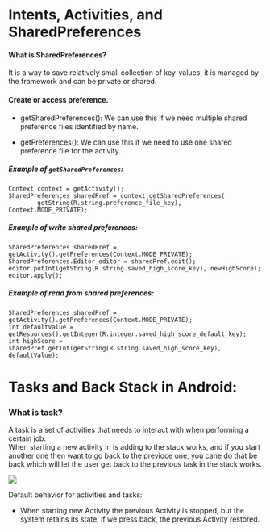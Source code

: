 # Intents, Activities, and SharedPreferences

#### What is SharedPreferences?
It is a way to save relatively small collection of key-values, it is managed by the framework and can be private or shared.

#### Create or access preference.
* getSharedPreferences(): We can use this if we need multiple shared preference files identified by name.

* getPreferences(): We can use this if we need to use one shared preference file for the activity. 

##### Example of `getSharedPreferences`:
```
Context context = getActivity();
SharedPreferences sharedPref = context.getSharedPreferences(
        getString(R.string.preference_file_key), Context.MODE_PRIVATE);
```

##### Example of write shared preferences:
```
SharedPreferences sharedPref = getActivity().getPreferences(Context.MODE_PRIVATE);
SharedPreferences.Editor editor = sharedPref.edit();
editor.putInt(getString(R.string.saved_high_score_key), newHighScore);
editor.apply();
```

##### Example of read from shared preferences:
```
SharedPreferences sharedPref = getActivity().getPreferences(Context.MODE_PRIVATE);
int defaultValue = getResources().getInteger(R.integer.saved_high_score_default_key);
int highScore = sharedPref.getInt(getString(R.string.saved_high_score_key), defaultValue);
```

# Tasks and Back Stack in Android:

### What is task?
A task is a set of activities that needs to interact with when performing a certain job.  
When starting a new activity in is adding to the stack works, and if you start another one then want to go back to the previoce one, you cane do that be back which will let the user get back to the previous task in the  stack works.

![](https://developer.android.com/images/fundamentals/diagram_multiple_instances.png)

Default behavior for activities and tasks:
* When starting new Activity the previous Activity is stopped, but the system retains its state, if we press back, the previous Activity restored.

